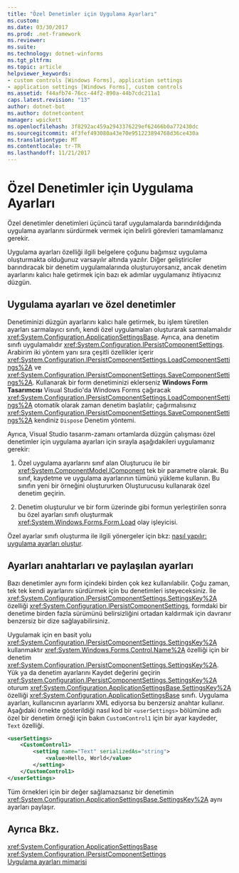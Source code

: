 ```yaml
---
title: "Özel Denetimler için Uygulama Ayarları"
ms.custom: 
ms.date: 03/30/2017
ms.prod: .net-framework
ms.reviewer: 
ms.suite: 
ms.technology: dotnet-winforms
ms.tgt_pltfrm: 
ms.topic: article
helpviewer_keywords:
- custom controls [Windows Forms], application settings
- application settings [Windows Forms], custom controls
ms.assetid: f44afb74-76cc-44f2-890a-44b7cdc211a1
caps.latest.revision: "13"
author: dotnet-bot
ms.author: dotnetcontent
manager: wpickett
ms.openlocfilehash: 3f8292ac459a2943376229ef62466b0a772430dc
ms.sourcegitcommit: 4f3fef493080a43e70e951223894768d36ce430a
ms.translationtype: MT
ms.contentlocale: tr-TR
ms.lasthandoff: 11/21/2017
---
```

# <a name="application-settings-for-custom-controls"></a>Özel Denetimler için Uygulama Ayarları
Özel denetimler denetimleri üçüncü taraf uygulamalarda barındırıldığında uygulama ayarlarını sürdürmek vermek için belirli görevleri tamamlamanız gerekir.  
  
 Uygulama ayarları özelliği ilgili belgelere çoğunu bağımsız uygulama oluşturmakta olduğunuz varsayılır altında yazılır. Diğer geliştiriciler barındıracak bir denetim uygulamalarında oluşturuyorsanız, ancak denetim ayarlarını kalıcı hale getirmek için bazı ek adımlar uygulamanız ihtiyacınız düzgün.  
  
## <a name="application-settings-and-custom-controls"></a>Uygulama ayarları ve özel denetimler  
 Denetiminizi düzgün ayarlarını kalıcı hale getirmek, bu işlem türetilen ayarları sarmalayıcı sınıfı, kendi özel uygulamaları oluşturarak sarmalamalıdır <xref:System.Configuration.ApplicationSettingsBase>. Ayrıca, ana denetim sınıfı uygulamalıdır <xref:System.Configuration.IPersistComponentSettings>. Arabirim iki yöntem yanı sıra çeşitli özellikler içerir <xref:System.Configuration.IPersistComponentSettings.LoadComponentSettings%2A> ve <xref:System.Configuration.IPersistComponentSettings.SaveComponentSettings%2A>. Kullanarak bir form denetiminizi eklerseniz **Windows Form Tasarımcısı** Visual Studio'da Windows Forms çağıracak <xref:System.Configuration.IPersistComponentSettings.LoadComponentSettings%2A> otomatik olarak zaman denetim başlatılır; çağırmalısınız <xref:System.Configuration.IPersistComponentSettings.SaveComponentSettings%2A> kendiniz `Dispose` Denetim yöntemi.  
  
 Ayrıca, Visual Studio tasarım-zamanı ortamlarda düzgün çalışması özel denetimler için uygulama ayarları için sırayla aşağıdakileri uygulamanız gerekir:  
  
1.  Özel uygulama ayarlarını sınıf alan Oluşturucu ile bir <xref:System.ComponentModel.IComponent> tek bir parametre olarak. Bu sınıf, kaydetme ve uygulama ayarlarının tümünü yükleme kullanın. Bu sınıfın yeni bir örneğini oluştururken Oluşturucusu kullanarak özel denetim geçirin.  
  
2.  Denetim oluşturulur ve bir form üzerinde gibi formun yerleştirilen sonra bu özel ayarları sınıfı oluşturmak <xref:System.Windows.Forms.Form.Load> olay işleyicisi.  
  
 Özel ayarlar sınıfı oluşturma ile ilgili yönergeler için bkz: [nasıl yapılır: uygulama ayarları oluştur](../../../../docs/framework/winforms/advanced/how-to-create-application-settings.md).  
  
## <a name="settings-keys-and-shared-settings"></a>Ayarları anahtarları ve paylaşılan ayarları  
 Bazı denetimler aynı form içindeki birden çok kez kullanılabilir. Çoğu zaman, tek tek kendi ayarlarını sürdürmek için bu denetimleri isteyeceksiniz. İle <xref:System.Configuration.IPersistComponentSettings.SettingsKey%2A> özelliği <xref:System.Configuration.IPersistComponentSettings>, formdaki bir denetime birden fazla sürümünü belirsizliğini ortadan kaldırmak için davranır benzersiz bir dize sağlayabilirsiniz.  
  
 Uygulamak için en basit yolu <xref:System.Configuration.IPersistComponentSettings.SettingsKey%2A> kullanmaktır <xref:System.Windows.Forms.Control.Name%2A> özelliği için bir denetim <xref:System.Configuration.IPersistComponentSettings.SettingsKey%2A>. Yük ya da denetim ayarlarını Kaydet değerini geçirin <xref:System.Configuration.IPersistComponentSettings.SettingsKey%2A> oturum <xref:System.Configuration.ApplicationSettingsBase.SettingsKey%2A> özelliği <xref:System.Configuration.ApplicationSettingsBase> sınıfı. Uygulama ayarları, kullanıcının ayarlarını XML ediyorsa bu benzersiz anahtar kullanır. Aşağıdaki örnekte gösterildiği nasıl kod bir `<userSettings>` bölümüne adlı özel bir denetim örneği için bakın `CustomControl1` için bir ayar kaydeder, `Text` özelliği.  
  
```xml  
<userSettings>  
    <CustomControl1>  
        <setting name="Text" serializedAs="string">  
            <value>Hello, World</value>  
        </setting>  
    </CustomControl1>  
</userSettings>  
```  
  
 Tüm örnekleri için bir değer sağlamazsanız bir denetimin <xref:System.Configuration.ApplicationSettingsBase.SettingsKey%2A> aynı ayarları paylaşır.  
  
## <a name="see-also"></a>Ayrıca Bkz.  
 <xref:System.Configuration.ApplicationSettingsBase>  
 <xref:System.Configuration.IPersistComponentSettings>  
 [Uygulama ayarları mimarisi](../../../../docs/framework/winforms/advanced/application-settings-architecture.md)
